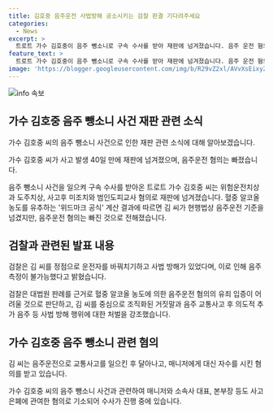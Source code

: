 ```yaml
---
title: 김호중 음주운전 사법방해 공소시키는 검찰 판결 기다려주세요
categories:
  - News
excerpt: >
  트로트 가수 김호중이 음주 뺑소니로 구속 수사를 받아 재판에 넘겨졌습니다. 음주 운전 혐의는 빠졌지만, 검찰은 사법 방해에 대한 처벌이 절실하다고 주장했습니다. 김씨와 그의 매니저 등이 음주 사고를 은폐하려 한 혐의로 기소됐으며, 이에 대한 강력한 처벌이 필요하다고 강조했습니다. 사고로 피해를 입은 피해자와 관련자들의 호소가 커지고 있는 가운데, 이 사건이 더욱 큰 사회적 관심을 끌고 있습니다.
feature_text: >
  트로트 가수 김호중이 음주 뺑소니로 구속 수사를 받아 재판에 넘겨졌습니다. 음주 운전 혐의는 빠졌지만, 검찰은 사법 방해에 대한 처벌이 절실하다고 주장했습니다. 김씨와 그의 매니저 등이 음주 사고를 은폐하려 한 혐의로 기소됐으며, 이에 대한 강력한 처벌이 필요하다고 강조했습니다. 사고로 피해를 입은 피해자와 관련자들의 호소가 커지고 있는 가운데, 이 사건이 더욱 큰 사회적 관심을 끌고 있습니다.
image: 'https://blogger.googleusercontent.com/img/b/R29vZ2xl/AVvXsEixyZcFfHzMRdzZMjFBmAUKJYCLCGyLL1o632UiGVXcaFdKo_bkvkuCioo0uUKlGfBVcT3P84aROyZIXSBEx3Aw5nCQ3pTgDom1WDC4m8eifvWiAmWEEVb4x6G_l8C0QH225ldMjyaFvpxGEBGNO37VmDTDMHGhJPq73UglMfDca1-0aw/s1600/blogspot.png'
---
```


<p><img src="https://blogger.googleusercontent.com/img/b/R29vZ2xl/AVvXsEixyZcFfHzMRdzZMjFBmAUKJYCLCGyLL1o632UiGVXcaFdKo_bkvkuCioo0uUKlGfBVcT3P84aROyZIXSBEx3Aw5nCQ3pTgDom1WDC4m8eifvWiAmWEEVb4x6G_l8C0QH225ldMjyaFvpxGEBGNO37VmDTDMHGhJPq73UglMfDca1-0aw/s1600/blogspot.png" alt="info 속보" /></p>

<h2 data-ke-size="size26">가수 김호중 음주 뺑소니 사건 재판 관련 소식</h2>

<p>가수 김호중 씨의 음주 뺑소니 사건으로 인한 재판 관련 소식에 대해 알아보겠습니다.</p>

<p data-ke-size="size16">가수 김호중 씨가 사고 발생 40일 만에 재판에 넘겨졌으며, 음주운전 혐의는 빠졌습니다.</p>

<p>음주 뺑소니 사건을 일으켜 구속 수사를 받아온 트로트 가수 김호중 씨는 위험운전치상과 도주치상, 사고후 미조치와 범인도피교사 혐의로 재판에 넘겨졌습니다. 혈중 알코올 농도를 유추하는 '위드마크 공식' 계산 결과에 따르면 김 씨가 현행법상 음주운전 기준을 넘겼지만, 음주운전 혐의는 빠진 것으로 전해졌습니다.</p>

<h2 data-ke-size="size26">검찰과 관련된 발표 내용</h2>

<p data-ke-size="size16">검찰은 김 씨를 정점으로 운전자를 바꿔치기하고 사법 방해가 있었다며, 이로 인해 음주 측정이 불가능했다고 밝혔습니다.</p>

<p>검찰은 대법원 판례를 근거로 혈중 알코올 농도에 의한 음주운전 혐의의 유죄 입증이 어려울 것으로 판단하고, 김 씨를 중심으로 조직화된 거짓말과 음주 교통사고 후 의도적 추가 음주 등 사법 방해 행위에 대한 처벌을 강조했습니다.</p>

<h2 data-ke-size="size26">가수 김호중 음주 뺑소니 관련 혐의</h2>

<p data-ke-size="size16">김 씨는 음주운전으로 교통사고를 일으킨 후 달아나고, 매니저에게 대신 자수를 시킨 혐의를 받고 있습니다.</p>

<p>가수 김호중 씨의 음주 뺑소니 사건과 관련하여 매니저와 소속사 대표, 본부장 등도 사고 은폐에 관여한 혐의로 기소되어 수사가 진행 중에 있습니다.</p>

<p data-ke-size="size16">&nbsp;</p>

